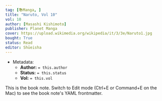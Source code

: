 ```yaml
---
tag: [📚Manga, ]
title: "Naruto, Vol 10"
vol: 10
author: [Masashi Kishimoto]
publisher: Planet Manga
cover: https://upload.wikimedia.org/wikipedia/it/3/3e/Naruto1.jpg
bought: True
status: Read
editor: Shūeisha
---
```



- Metadata:
	- **Author:** `= this.author`
	- **Status:** `= this.status`
	- **Vol:** `= this.vol`

This is the book note. Switch to Edit mode (Ctrl+E or Command+E on the Mac) to see the book note's YAML frontmatter.